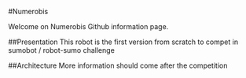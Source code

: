 #Numerobis

Welcome on Numerobis Github information page.

##Presentation
This robot is the first version from scratch to compet in sumobot / robot-sumo challenge

##Architecture
More information should come after the competition